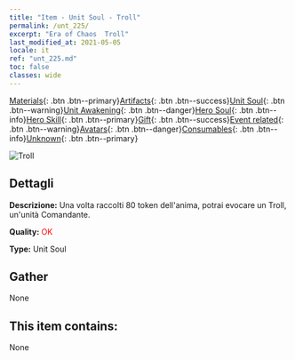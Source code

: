 ```yaml
---
title: "Item - Unit Soul - Troll"
permalink: /unt_225/
excerpt: "Era of Chaos  Troll"
last_modified_at: 2021-05-05
locale: it
ref: "unt_225.md"
toc: false
classes: wide
---
```

 [Materials](/ItemsIT/){: .btn .btn--primary}[Artifacts](/ItemsIT/Artifacts/){: .btn .btn--success}[Unit Soul](/ItemsIT/UnitSoul/){: .btn .btn--warning}[Unit Awakening](/ItemsIT/UnitAwakening/){: .btn .btn--danger}[Hero Soul](/ItemsIT/HeroSoul/){: .btn .btn--info}[Hero Skill](/ItemsIT/HeroSkill/){: .btn .btn--primary}[Gift](/ItemsIT/Gift/){: .btn .btn--success}[Event related](/ItemsIT/Events/){: .btn .btn--warning}[Avatars](/ItemsIT/Avatars/){: .btn .btn--danger}[Consumables](/ItemsIT/Consumables/){: .btn .btn--info}[Unknown](/ItemsIT/Unknown/){: .btn .btn--primary}

 ![Troll](/images/u/ti_suoerjuren.jpg)

## Dettagli
 **Descrizione:** Una volta raccolti 80 token dell'anima, potrai evocare un Troll, un'unità Comandante.

 **Quality:** <span style="color: #FF0000">OK</span>

 **Type:** Unit Soul

## Gather

  None

## This item contains:

  None

